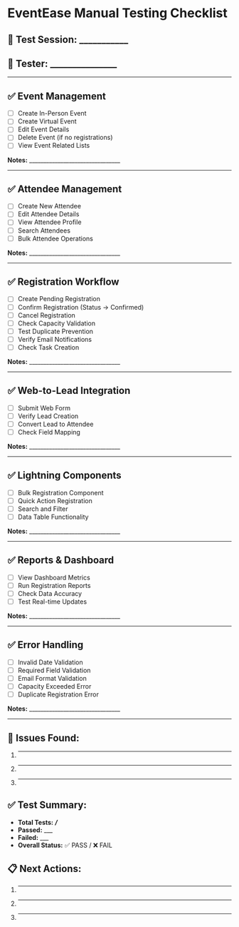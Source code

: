 # EventEase Manual Testing Checklist

## 📅 Test Session: ___________
## 🧪 Tester: _______________

---

## ✅ Event Management
- [ ] Create In-Person Event
- [ ] Create Virtual Event  
- [ ] Edit Event Details
- [ ] Delete Event (if no registrations)
- [ ] View Event Related Lists

**Notes:** ________________________________

---

## ✅ Attendee Management
- [ ] Create New Attendee
- [ ] Edit Attendee Details
- [ ] View Attendee Profile
- [ ] Search Attendees
- [ ] Bulk Attendee Operations

**Notes:** ________________________________

---

## ✅ Registration Workflow
- [ ] Create Pending Registration
- [ ] Confirm Registration (Status → Confirmed)
- [ ] Cancel Registration
- [ ] Check Capacity Validation
- [ ] Test Duplicate Prevention
- [ ] Verify Email Notifications
- [ ] Check Task Creation

**Notes:** ________________________________

---

## ✅ Web-to-Lead Integration
- [ ] Submit Web Form
- [ ] Verify Lead Creation
- [ ] Convert Lead to Attendee
- [ ] Check Field Mapping

**Notes:** ________________________________

---

## ✅ Lightning Components
- [ ] Bulk Registration Component
- [ ] Quick Action Registration
- [ ] Search and Filter
- [ ] Data Table Functionality

**Notes:** ________________________________

---

## ✅ Reports & Dashboard
- [ ] View Dashboard Metrics
- [ ] Run Registration Reports
- [ ] Check Data Accuracy
- [ ] Test Real-time Updates

**Notes:** ________________________________

---

## ✅ Error Handling
- [ ] Invalid Date Validation
- [ ] Required Field Validation
- [ ] Email Format Validation
- [ ] Capacity Exceeded Error
- [ ] Duplicate Registration Error

**Notes:** ________________________________

---

## 🐛 Issues Found:
1. ________________________________
2. ________________________________
3. ________________________________

## ✅ Test Summary:
- **Total Tests:** ___/___
- **Passed:** ___
- **Failed:** ___
- **Overall Status:** ✅ PASS / ❌ FAIL

## 📋 Next Actions:
1. ________________________________
2. ________________________________
3. ________________________________
